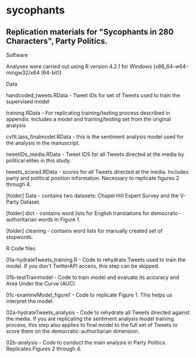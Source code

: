 # sycophants

Replication materials for "Sycophants in 280 Characters", Party Politics.
------------------------------------------------------------------------------------------------

Software

Analyses were carried out using R version 4.2.1 for Windows (x86_64-w64-mingw32/x64 (64-bit))





Data

handcoded_tweets.RData  -  Tweet IDs for set of Tweets used to train the supervised model

training.RData  -  For replicating training/testing process described in appendix. Includes a model and training/testing set from the original analysis

cvfit.lass_finalmodel.RData  -  this is the sentiment analysis model used for the analysis in the manuscript.

tweetIDs_media.RData  -  Tweet IDS for all Tweets directed at the media by political elites in this study.

tweets_scored.RData  -  scores for all Tweets directed at the media. Includes party and political position information. Necessary to replicate figures 2 through 4.

[folder] Data  -  contains two datasets: Chapel Hill Expert Survey and the V-Party Dataset.

[folder] dict  -  contains word lists for English translations for democratic-authoritarian words in Figure 1.

[folder] cleaning  -  contains word lists for manually created set of stopwords.






R Code files

01a-hydrateTweets_training.R  -  Code to rehydrate Tweets used to train the model. If you don't TwitterAPI access, this step can be skipped.

01b-testTrainmodel  -  Code to train model and evaluate its accuracy and Area Under the Curve (AUC)

01c-examineModel_figure1  -  Code to replicate Figure 1. This helps us interpret the model.

02a-hydrateTweets_analysis  -  Code to rehydrate all Tweets directed against the media. If you are replicating the sentiment analysis model training process, this step also applies to final model to the full set of Tweets to score them on the democratic-authoritarian dimension.

02b-analysis - Code to conduct the main analysis in Party Politics. Replicates Figures 2 through 4.
